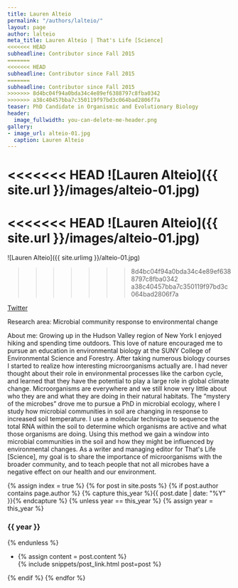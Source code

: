 ```yaml
---
title: Lauren Alteio
permalink: "/authors/lalteio/"
layout: page
author: lalteio
meta_title: Lauren Alteio | That's Life [Science]
<<<<<<< HEAD
subheadline: Contributor since Fall 2015
=======
<<<<<<< HEAD
subheadline: Contributor since Fall 2015
=======
subheadline: Contributor since Fall 2015  
>>>>>>> 8d4bc04f94a0bda34c4e89ef6388797c8fba0342
>>>>>>> a38c40457bba7c350119f97bd3c064bad2806f7a
teaser: PhD Candidate in Organismic and Evolutionary Biology
header:
  image_fullwidth: you-can-delete-me-header.png
gallery:
- image_url: alteio-01.jpg
  caption: Lauren Alteio
---
```


<<<<<<< HEAD
![Lauren Alteio]({{ site.url }}/images/alteio-01.jpg)
=======
<<<<<<< HEAD
![Lauren Alteio]({{ site.url }}/images/alteio-01.jpg)
=======
![Lauren Alteio]({{ site.urlimg }}/alteio-01.jpg)
>>>>>>> 8d4bc04f94a0bda34c4e89ef6388797c8fba0342
>>>>>>> a38c40457bba7c350119f97bd3c064bad2806f7a

[Twitter](https://twitter.com/lvalteio)

Research area: Microbial community response to environmental change

About me: Growing up in the Hudson Valley region of New York I enjoyed hiking and spending time outdoors. This love of nature encouraged me to pursue an education in environmental biology at the SUNY College of Environmental Science and Forestry. After taking numerous biology courses I started to realize how interesting microorganisms actually are. I had never thought about their role in environmental processes like the carbon cycle, and learned that they have the potential to play a large role in global climate change. Microorganisms are everywhere and we still know very little about who they are and what they are doing in their natural habitats. The “mystery of the microbes” drove me to pursue a PhD in microbial ecology, where I study how microbial communities in soil are changing in response to increased soil temperature. I use a molecular technique to sequence the total RNA within the soil to determine which organisms are active and what those organisms are doing. Using this method we gain a window into microbial communities in the soil and how they might be influenced by environmental changes. As a writer and managing editor for That's Life [Science], my goal is to share the importance of microorganisms with the broader community, and to teach people that not all microbes have a negative effect on our health and our environment.

{% assign index = true %}
{% for post in site.posts %}
{% if post.author contains page.author %}
{% capture this_year %}{{ post.date | date: "%Y" }}{% endcapture %}
{% unless year == this_year %}
{% assign year = this_year %}
<h3>{{ year }}</h3>
{% endunless %}
<ul style="list-style-type:disc">
 <li> 
 {% assign content = post.content %} 
 <article>
 {% include snippets/post_link.html post=post %}
 </article>
 </li>
</ul>
{% endif %}
{% endfor %}
